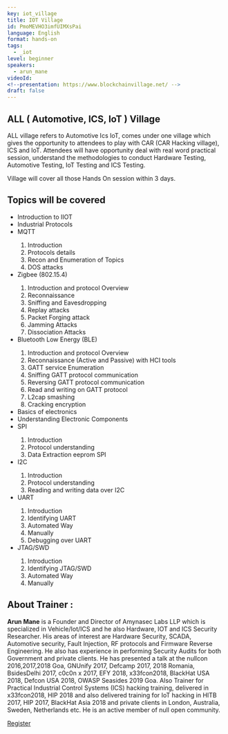 ```yaml
---
key: iot_village
title: IOT Village 
id: PmoMEVHO3imfUIMXsPai
language: English
format: hands-on
tags:
  - _iot
level: beginner
speakers:
  - arun_mane
videoId: 
<!--presentation: https://www.blockchainvillage.net/ -->
draft: false
---
```

<h2>ALL ( Automotive, ICS, IoT ) Village</h2>

ALL village refers to Automotive Ics IoT, comes under one village which gives the opportunity to attendees to play with CAR (CAR Hacking village), ICS and IoT. Attendees will have opportunity deal with real word practical session, understand the methodologies to conduct Hardware Testing, Automotive Testing, IoT Testing and ICS Testing.

Village will cover all those Hands On session within 3 days.


<h2>Topics will be covered</h2>
<ul>
<li>Introduction to IIOT </li>
<li>Industrial Protocols</li>
<li>MQTT </li>
<ol>
	<li>Introduction</li>
	<li>Protocols details</li>
	<li>Recon and Enumeration of Topics</li>
	<li>DOS attacks</li>
</ol>
<li>Zigbee (802.15.4)</li>
<ol>
	<li>Introduction and protocol Overview</li>
	<li>Reconnaissance</li>
	<li>Sniffing and Eavesdropping</li>
	<li>Replay attacks</li>
	<li>Packet Forging attack</li>
	<li>Jamming Attacks</li>
	<li>Dissociation Attacks</li>
</ol>
<li>Bluetooth Low Energy (BLE)</li>
<ol>
	<li>Introduction and protocol Overview</li>
	<li>Reconnaissance (Active and Passive) with HCI tools</li>
	<li>GATT service Enumeration</li>
	<li>Sniffing GATT protocol communication</li>
	<li>Reversing GATT protocol communication</li>
	<li>Read and writing on GATT protocol</li>
	<li>L2cap smashing</li>
	<li>Cracking encryption</li>
</ol>
<li>Basics of electronics</li>
<li>Understanding Electronic Components</li>
<li>SPI</li>
<ol>
	<li>Introduction</li>
	<li>Protocol understanding</li>
	<li>Data Extraction eeprom SPI</li>
</ol>
<li>I2C</li>
<ol>
	<li>Introduction</li>
	<li>Protocol understanding</li>
	<li>Reading and writing data over I2C</li>
</ol>
<li>UART</li>
<ol>
	<li>Introduction</li>
	<li>Identifying UART</li>
	<li>Automated Way</li>
	<li>Manually</li>
	<li>Debugging over UART</li>
</ol>
<li>JTAG/SWD</li>
<ol>
	<li>Introduction</li>
	<li>Identifying JTAG/SWD</li>
	<li>Automated Way</li>
	<li>Manually</li>
</ol>
</ul>


<h2>About Trainer :</h2>

<b>Arun Mane</b> is a Founder and Director of Amynasec Labs LLP  which is specialized in Vehicle/Iot/ICS and he also Hardware, IOT and ICS Security Researcher. His areas of interest are Hardware Security, SCADA, Automotive security, Fault Injection, RF protocols and Firmware Reverse Engineering. He also has experience in performing Security Audits for both Government and private clients. He has presented a talk at the nullcon 2016,2017,2018 Goa, GNUnify 2017, Defcamp 2017, 2018 Romania, BsidesDelhi 2017, c0c0n x 2017, EFY 2018, x33fcon2018, BlackHat USA 2018, Defcon USA 2018, OWASP Seasides 2019 Goa. Also Trainer for Practical Industrial Control Systems (ICS) hacking training, delivered in x33fcon2018, HIP 2018 and also delivered training for IoT hacking in HITB 2017, HIP 2017, BlackHat Asia 2018 and private clients in London, Australia, Sweden, Netherlands etc. He is an active member of null open community.

<a align="center" class="btn primary" target="_blank" rel="noopener" href="https://docs.google.com/forms/d/1KK34YyVXJ9BdGWzI1E_7YAgbVTGX_BUhHEzppSVKpcc">Register</a>